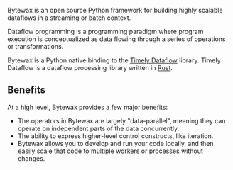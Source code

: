 Bytewax is an open source Python framework for building highly scalable dataflows in a streaming or batch context.

Dataflow programming is a programming paradigm where program execution is conceptualized as data flowing through a series of operations or transformations.

Bytewax is a Python native binding to the [Timely Dataflow](https://github.com/TimelyDataflow/timely-dataflow) library. Timely Dataflow is a dataflow processing library written in [Rust](https://www.rust-lang.org/).

## Benefits

At a high level, Bytewax provides a few major benefits:

- The operators in Bytewax are largely "data-parallel", meaning they can operate on independent parts of the data concurrently.
- The ability to express higher-level control constructs, like iteration.
- Bytewax allows you to develop and run your code locally, and then easily scale that code to multiple workers or processes without changes.
